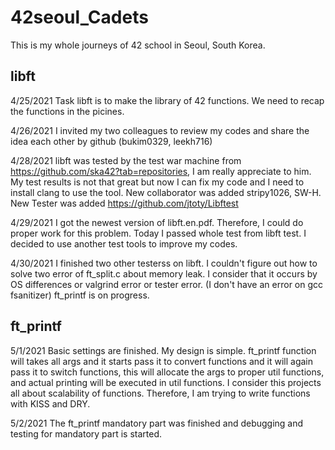 # 42seoul_Cadets

This is my whole journeys of 42 school in Seoul, South Korea.

## libft
4/25/2021
Task libft is to make the library of 42 functions. We need to recap the functions in the picines.

4/26/2021
I invited my two colleagues to review my codes and share the idea each other by github (bukim0329, leekh716)

4/28/2021
libft was tested by the test war machine from https://github.com/ska42?tab=repositories, I am really appreciate to him.
My test results is not that great but now I can fix my code and I need to install clang to use the tool.
New collaborator was added stripy1026, SW-H. New Tester was added https://github.com/jtoty/Libftest

4/29/2021
I got the newest version of libft.en.pdf. Therefore, I could do proper work for this problem.
Today I passed whole test from libft test. I decided to use another test tools to improve my codes.

4/30/2021
I finished two other testerss on libft. I couldn't figure out how to solve two error of ft_split.c about memory leak.
I consider that it occurs by OS differences or valgrind error or tester error. (I don't have an error on gcc fsanitizer)
ft_printf is on progress.

## ft_printf
5/1/2021
Basic settings are finished. My design is simple. ft_printf function will takes all args and it starts pass it to convert functions and it will again pass it to switch functions, this will allocate the args to proper util functions, and actual printing will be executed in util functions. I consider this projects all about scalability of functions. Therefore, I am trying to write functions with KISS and DRY.

5/2/2021
The ft_printf mandatory part was finished and debugging and testing for mandatory part is started.
